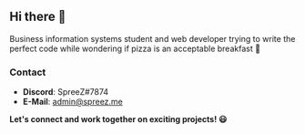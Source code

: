 ## Hi there 👋

Business information systems student and web developer trying to write the perfect code while wondering if pizza is an acceptable breakfast 🍕

### Contact

- **Discord**: SpreeZ#7874
- **E-Mail**: admin@spreez.me

****Let's connect and work together on exciting projects! 😃****
